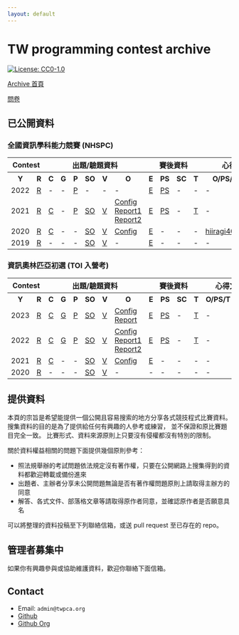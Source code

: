```yaml
---
layout: default
---
```


# TW programming contest archive

[![License: CC0-1.0](https://licensebuttons.net/l/zero/1.0/80x15.png)](http://creativecommons.org/publicdomain/zero/1.0/)

[Archive 首頁](https://www.twpca.org/)

[問卷](https://docs.google.com/forms/d/e/1FAIpQLSd3pXpvEn09Qp4xsRIiN39DfLoZxVJTv3JPjZCeca-HOz_-Iw/viewform)

## 已公開資料

### 全國資訊學科能力競賽 (NHSPC)

<table>
  <tr>
    <th title="Contest" colspan="2">Contest</th>
    <th title="出題/驗題資料" colspan="6">出題/驗題資料</th>
    <th title="賽後資料" colspan="4">賽後資料</th>
    <th title="心得文" colspan="2">心得文</th>
  </tr>
  <tr>
    <th title="Year" alt="Year">Y</th>
    <th title="Repository" alt="Repository">R</th>
    <th title="Checker" alt="Checker">C</th>
    <th title="Generator" alt="Generator">G</th>
    <th title="Problem" alt="Problem">P</th>
    <th title="Solution" alt="Solution">SO</th>
    <th title="Validator" alt="Validator">V</th>
    <th title="Other" alt="Other">O</th>
    <th title="Editorial" alt="Editorial">E</th>
    <th title="Problem Set" alt="Problem Set">PS</th>
    <th title="Scoreboard" alt="Scoreboard">SC</th>
    <th title="Testdata" alt="Testdata">T</th>
    <th title="Organizer/ProblemSetter/Tester" alt="Organizer/ProblemSetter/Tester">O/PS/T</th>
    <th title="Participants" alt="Participants">Ps</th>
  </tr>
  <tr>
    <td>2022</td>
    <td><a href="//github.com/twpca/nhspc-2022">R</a></td>
    <td>-</td>
    <td>-</td>
    <td><a href="//github.com/twpca/nhspc-2022/tree/main/problems">P</a></td>
    <td>-</td>
    <td>-</td>
    <td>
      -
    </td>
    <td><a href="//nhspc2022.twpca.org/editorial/editorial">E</a></td>
    <td><a href="//nhspc2022.twpca.org/release/problems/problems.pdf">PS</a></td>
    <td>-</td>
    <td>-</td>
    <td>-</td>
    <td>-</td>
  </tr>
  <tr>
    <td>2021</td>
    <td><a href="//github.com/twpca/nhspc-2021">R</a></td>
    <td><a href="//github.com/twpca/nhspc-2021/tree/main/checker">C</a></td>
    <td>-</td>
    <td><a href="//github.com/twpca/nhspc-2021/tree/main/problem">P</a></td>
    <td><a href="//github.com/twpca/nhspc-2021/tree/main/solution">SO</a></td>
    <td><a href="//github.com/twpca/nhspc-2021/tree/main/validator">V</a></td>
    <td>
      <a href="//github.com/twpca/nhspc-2021/tree/main/config">Config</a><br>
      <a href="//nhspc2021.twpca.org/release/unittest.html">Report1</a><br>
      <a href="//nhspc2021.twpca.org/release/result.html">Report2</a><br>
    </td>
    <td><a href="//nhspc2021.twpca.org/editorial/editorial">E</a></td>
    <td><a href="//nhspc2021.twpca.org/release/problem/problems.pdf">PS</a></td>
    <td>-</td>
    <td><a href="//github.com/twpca/nhspc-2021/tree/main/release/testdata">T</a></td>
    <td>-</td>
    <td>-</td>
  </tr>
  <tr>
    <td>2020</td>
    <td><a href="//github.com/twpca/nhspc-2020">R</a></td>
    <td><a href="//github.com/twpca/nhspc-2020/tree/main/checker">C</a></td>
    <td>-</td>
    <td>-</td>
    <td><a href="//github.com/twpca/nhspc-2020/tree/main/solution">SO</a></td>
    <td><a href="//github.com/twpca/nhspc-2020/tree/main/validator">V</a></td>
    <td><a href="//github.com/twpca/nhspc-2020/tree/main/config">Config</a></td>
    <td><a href="//nhspc2020.twpca.org/editorial/editorial">E</a></td>
    <td>-</td>
    <td>-</td>
    <td>-</td>
    <td>
      <a href="//hiiragi4000.blogspot.com/2021/01/2020.html">hiiragi4000</a>
    </td>
    <td>-</td>
  </tr>
  <tr>
    <td>2019</td>
    <td><a href="//github.com/twpca/nhspc-2019">R</a></td>
    <td>-</td>
    <td>-</td>
    <td>-</td>
    <td><a href="//github.com/twpca/nhspc-2019/tree/main/solution">SO</a></td>
    <td><a href="//github.com/twpca/nhspc-2019/tree/main/validator">V</a></td>
    <td>-</td>
    <td><a href="//nhspc2019.twpca.org/editorial/editorial">E</a></td>
    <td>-</td>
    <td>-</td>
    <td>-</td>
    <td>-</td>
    <td>-</td>
  </tr>
</table>

### 資訊奧林匹亞初選 (TOI 入營考)

<table>
  <tr>
    <th title="Contest" colspan="2">Contest</th>
    <th title="出題/驗題資料" colspan="6">出題/驗題資料</th>
    <th title="賽後資料" colspan="4">賽後資料</th>
    <th title="心得文" colspan="2">心得文</th>
  </tr>
  <tr>
    <th title="Year" alt="Year">Y</th>
    <th title="Repository" alt="Repository">R</th>
    <th title="Checker" alt="Checker">C</th>
    <th title="Generator" alt="Generator">G</th>
    <th title="Problem" alt="Problem">P</th>
    <th title="Solution" alt="Solution">SO</th>
    <th title="Validator" alt="Validator">V</th>
    <th title="Other" alt="Other">O</th>
    <th title="Editorial" alt="Editorial">E</th>
    <th title="Problem Set" alt="Problem Set">PS</th>
    <th title="Scoreboard" alt="Scoreboard">SC</th>
    <th title="Testdata" alt="Testdata">T</th>
    <th title="Organizer/ProblemSetter/Tester" alt="Organizer/ProblemSetter/Tester">O/PS/T</th>
    <th title="Participants" alt="Participants">Ps</th>
  </tr>
  <tr>
    <td>2023</td>
    <td><a href="//github.com/twpca/toi-primary-2023">R</a></td>
    <td><a href="//github.com/twpca/toi-primary-2023/tree/main/checker">C</a></td>
    <td><a href="//github.com/twpca/toi-primary-2023/tree/main/generator">G</a></td>
    <td><a href="//github.com/twpca/toi-primary-2023/tree/main/problems">P</a></td>
    <td><a href="//github.com/twpca/toi-primary-2023/tree/main/solution">SO</a></td>
    <td><a href="//github.com/twpca/toi-primary-2023/tree/main/validator">V</a></td>
    <td>
      <a href="//github.com/twpca/toi-primary-2023/tree/main/config">Config</a><br>
      <a href="//toip2023.twpca.org/release/unittest.html">Report</a><br>
    </td>
    <td><a href="//toip2023.twpca.org/editorial/editorial">E</a></td>
    <td><a href="//toip2023.twpca.org/release/problems/problems.pdf">PS</a></td>
    <td>-</td>
    <td><a href="//github.com/twpca/toi-primary-2023/tree/main/release/testdata">T</a></td>
    <td>-</td>
    <td>-</td>
  </tr>
  <tr>
    <td>2022</td>
    <td><a href="//github.com/twpca/toi-primary-2022">R</a></td>
    <td><a href="//github.com/twpca/toi-primary-2022/tree/main/checker">C</a></td>
    <td><a href="//github.com/twpca/toi-primary-2022/tree/main/generator">G</a></td>
    <td><a href="//github.com/twpca/toi-primary-2022/tree/main/problem">P</a></td>
    <td><a href="//github.com/twpca/toi-primary-2022/tree/main/solution">SO</a></td>
    <td><a href="//github.com/twpca/toi-primary-2022/tree/main/validator">V</a></td>
    <td>
      <a href="//github.com/twpca/toi-primary-2022/tree/main/config">Config</a><br>
      <a href="//toip2022.twpca.org/release/unittest.html">Report1</a><br>
      <a href="//toip2022.twpca.org/release/result.html">Report2</a><br>
    </td>
    <td><a href="//toip2022.twpca.org/editorial/editorial">E</a></td>
    <td><a href="//toip2022.twpca.org/release/problem/problems.pdf">PS</a></td>
    <td>-</td>
    <td><a href="//github.com/twpca/toi-primary-2022/tree/main/release/testdata">T</a></td>
    <td>-</td>
    <td>-</td>
  </tr>
  <tr>
    <td>2021</td>
    <td><a href="//github.com/twpca/toi-primary-2021">R</a></td>
    <td><a href="//github.com/twpca/toi-primary-2021/tree/main/checker">C</a></td>
    <td>-</td>
    <td>-</td>
    <td><a href="//github.com/twpca/toi-primary-2021/tree/main/solution">SO</a></td>
    <td><a href="//github.com/twpca/toi-primary-2021/tree/main/validator">V</a></td>
    <td><a href="//github.com/twpca/toi-primary-2021/tree/main/config">Config</a></td>
    <td><a href="//toip2021.twpca.org/editorial/editorial">E</a></td>
    <td>-</td>
    <td>-</td>
    <td>-</td>
    <td>-</td>
    <td>-</td>
  </tr>
  <tr>
    <td>2020</td>
    <td><a href="//github.com/twpca/toi-primary-2020">R</a></td>
    <td>-</td>
    <td>-</td>
    <td>-</td>
    <td><a href="//github.com/twpca/toi-primary-2020/tree/main/solution">SO</a></td>
    <td><a href="//github.com/twpca/toi-primary-2020/tree/main/validator">V</a></td>
    <td>-</td>
    <td>-</td>
    <td>-</td>
    <td>-</td>
    <td>-</td>
    <td>-</td>
    <td>-</td>
  </tr>
</table>

## 提供資料

本頁的宗旨是希望能提供一個公開且容易搜索的地方分享各式競技程式比賽資料。
搜集資料的目的是為了提供給任何有興趣的人參考或練習，
並不保證和原比賽題目完全一致。
比賽形式、資料來源原則上只要沒有侵權都沒有特別的限制。

關於資料權益相關的問題下面提供幾個原則參考：

- 照法規舉辦的考試問題依法規定沒有著作權，只要在公開網路上搜集得到的資料都歡迎轉載或備份進來
- 出題者、主辦者分享未公開問題無論是否有著作權問題原則上請取得主辦方的同意
- 解答、各式文件、部落格文章等請取得原作者同意，並確認原作者是否願意具名

可以將整理的資料投稿至下列聯絡信箱，或送 pull request 至已存在的 repo。

## 管理者募集中

如果你有興趣參與或協助維護資料，歡迎你聯絡下面信箱。

## Contact

- Email: `admin@twpca.org`
- [Github](//github.com/twpca/twpca.github.io)
- [Github Org](//github.com/twpca)
